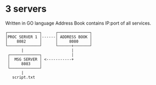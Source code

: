 # 3 servers

Written in GO language
Address Book contains IP:port of all services. 

```
┌──────────────┐      ┌──────────────┐  
│PROC SERVER 1 │------│ ADDRESS BOOK │  
│    8082      │      │     8080     │ 
└──────────────┘      └──────+───────┘ 
       |		         	 |
 ┌─────────────┐             | 
 │  MSG SERVER │ <-----------+
 │     8083    │
 └─────────────┘                                                    
       |
   script.txt
```

